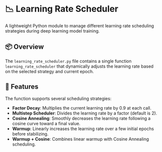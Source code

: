 # 📉 Learning Rate Scheduler

A lightweight Python module to manage different learning rate scheduling strategies during deep learning model training.

## 📦 Overview

The `learning_rate_scheduler.py` file contains a single function `learning_rate_scheduler` that dynamically adjusts the learning rate based on the selected strategy and current epoch.

## 🚀 Features

The function supports several scheduling strategies:

- **Factor Decay**: Multiplies the current learning rate by 0.9 at each call.
- **Multistep Scheduler**: Divides the learning rate by a factor (default is 2).
- **Cosine Annealing**: Smoothly decreases the learning rate following a cosine curve toward a final value.
- **Warmup**: Linearly increases the learning rate over a few initial epochs before stabilizing.
- **Warmup + Cosine**: Combines linear warmup with Cosine Annealing scheduling.


